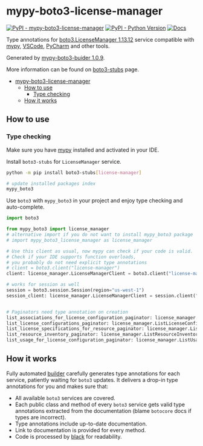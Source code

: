 # mypy-boto3-license-manager

[![PyPI - mypy-boto3-license-manager](https://img.shields.io/pypi/v/mypy-boto3-license-manager.svg?color=blue)](https://pypi.org/project/mypy-boto3-license-manager)
[![PyPI - Python Version](https://img.shields.io/pypi/pyversions/mypy-boto3-license-manager.svg?color=blue)](https://pypi.org/project/mypy-boto3-license-manager)
[![Docs](https://img.shields.io/readthedocs/mypy-boto3-builder.svg?color=blue)](https://mypy-boto3-builder.readthedocs.io/)

Type annotations for
[boto3.LicenseManager 1.13.12](https://boto3.amazonaws.com/v1/documentation/api/1.13.12/reference/services/license-manager.html#LicenseManager) service
compatible with [mypy](https://github.com/python/mypy), [VSCode](https://code.visualstudio.com/),
[PyCharm](https://www.jetbrains.com/pycharm/) and other tools.

Generated by [mypy-boto3-buider 1.0.9](https://github.com/vemel/mypy_boto3_builder).

More information can be found on [boto3-stubs](https://pypi.org/project/boto3-stubs/) page.

- [mypy-boto3-license-manager](#mypy-boto3-license-manager)
  - [How to use](#how-to-use)
    - [Type checking](#type-checking)
  - [How it works](#how-it-works)

## How to use

### Type checking

Make sure you have [mypy](https://github.com/python/mypy) installed and activated in your IDE.

Install `boto3-stubs` for `LicenseManager` service.

```bash
python -m pip install boto3-stubs[license-manager]

# update installed packages index
mypy_boto3
```

Use `boto3` with `mypy_boto3` in your project and enjoy type checking and auto-complete.

```python
import boto3

from mypy_boto3 import license_manager
# alternative import if you do not want to install mypy_boto3 package
# import mypy_boto3_license_manager as license_manager

# Use this client as usual, now mypy can check if your code is valid.
# Check if your IDE supports function overloads,
# you probably do not need explicit type annotations
# client = boto3.client("license-manager")
client: license_manager.LicenseManagerClient = boto3.client("license-manager")

# works for session as well
session = boto3.session.Session(region="us-west-1")
session_client: license_manager.LicenseManagerClient = session.client("license-manager")


# Paginators need type annotation on creation
list_associations_for_license_configuration_paginator: license_manager.ListAssociationsForLicenseConfigurationPaginator = client.get_paginator("list_associations_for_license_configuration")
list_license_configurations_paginator: license_manager.ListLicenseConfigurationsPaginator = client.get_paginator("list_license_configurations")
list_license_specifications_for_resource_paginator: license_manager.ListLicenseSpecificationsForResourcePaginator = client.get_paginator("list_license_specifications_for_resource")
list_resource_inventory_paginator: license_manager.ListResourceInventoryPaginator = client.get_paginator("list_resource_inventory")
list_usage_for_license_configuration_paginator: license_manager.ListUsageForLicenseConfigurationPaginator = client.get_paginator("list_usage_for_license_configuration")
```

## How it works

Fully automated [builder](https://github.com/vemel/mypy_boto3_builder) carefully generates
type annotations for each service, patiently waiting for `boto3` updates. It delivers
a drop-in type annotations for you and makes sure that:

- All available `boto3` services are covered.
- Each public class and method of every `boto3` service gets valid type annotations
  extracted from the documentation (blame `botocore` docs if types are incorrect).
- Type annotations include up-to-date documentation.
- Link to documentation is provided for every method.
- Code is processed by [black](https://github.com/psf/black) for readability.